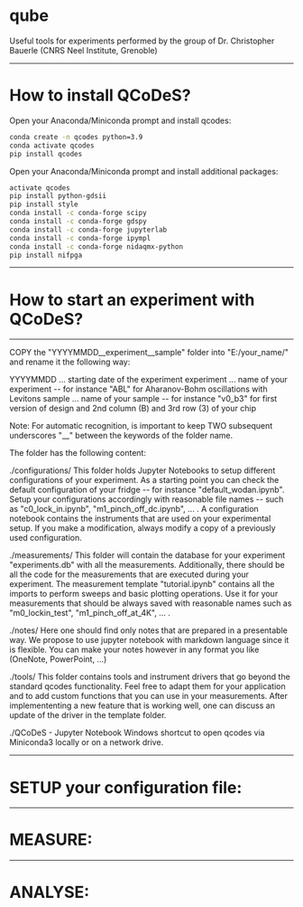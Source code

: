 # qube
Useful tools for experiments performed by the group of Dr. Christopher Bauerle (CNRS Neel Institute, Grenoble)

_______________________________________
# How to install QCoDeS?

Open your Anaconda/Miniconda prompt and install qcodes:

```sh
conda create -n qcodes python=3.9
conda activate qcodes
pip install qcodes
```

Open your Anaconda/Miniconda prompt and install additional packages:

```sh
activate qcodes
pip install python-gdsii
pip install style
conda install -c conda-forge scipy
conda install -c conda-forge gdspy
conda install -c conda-forge jupyterlab
conda install -c conda-forge ipympl
conda install -c conda-forge nidaqmx-python
pip install nifpga
```


_______________________________________
# How to start an experiment with QCoDeS?

____
COPY the "YYYYMMDD__experiment__sample" folder into "E:/your_name/" and rename it the following way:

YYYYMMDD   ... starting date of the experiment
experiment ... name of your experiment -- for instance "ABL" for Aharanov-Bohm oscillations with Levitons
sample     ... name of your sample -- for instance "v0_b3" for first version of design and 2nd column (B) and 3rd row (3) of your chip

Note: For automatic recognition, is important to keep TWO subsequent underscores "__" between the keywords of the folder name.

The folder has the following content:

./configurations/ 
  This folder holds Jupyter Notebooks to setup different configurations of your experiment.
  As a starting point you can check the default configuration of your fridge -- for instance "default_wodan.ipynb".
  Setup your configurations accordingly with reasonable file names -- such as "c0_lock_in.ipynb",  "m1_pinch_off_dc.ipynb", ... .
  A configuration notebook contains the instruments that are used on your experimental setup.
  If you make a modification, always modify a copy of a previously used configuration.


./measurements/
  This folder will contain the database for your experiment "experiments.db" with all the measurements.
  Additionally, there should be all the code for the measurements that are executed during your experiment.
  The measurement template "tutorial.ipynb" contains all the imports to perform sweeps and basic plotting operations.
  Use it for your measurements that should be always saved with reasonable names such as "m0_lockin_test", "m1_pinch_off_at_4K", ... .
  

./notes/
  Here one should find only notes that are prepared in a presentable way.
  We propose to use jupyter notebook with markdown language since it is flexible.
  You can make your notes however in any format you like (OneNote, PowerPoint, ...)


./tools/
  This folder contains tools and instrument drivers that go beyond the standard qcodes functionality.
  Feel free to adapt them for your application and to add custom functions that you can use in your measurements.
  After implemententing a new feature that is working well, one can discuss an update of the driver in the template folder.
  
./QCoDeS - Jupyter Notebook
  Windows shortcut to open qcodes via Miniconda3 locally or on a network drive.


_____
# SETUP your configuration file:

_____
# MEASURE:

_____
# ANALYSE:


